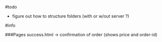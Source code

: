 #todo
- figure out how to structure folders (with or w/out server ?)



#info

###Pages
success.html -> confirmation of order (shows price and order-id)

